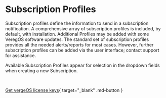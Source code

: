 

# Subscription Profiles
Subscription profiles define the information to send in a subscription notification.
A comprehensive array of subscription profiles is included, by default, with installation. Additional Profiles may be added with some VeregOS software updates. The standard set of subscription profiles provides all the needed alerts/reports for most cases. However, further subscription profiles can be added via the user interface; contact support for assistance.

Available Subscription Profiles appear for selection in the dropdown fields when creating a new Subscription.

<br>

[Get vergeOS license keys](https://www.verge.io/test-drive){ target="_blank" .md-button }


